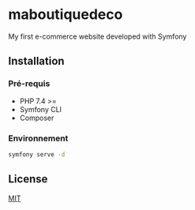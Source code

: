 # maboutiquedeco

My first e-commerce website developed with Symfony

## Installation

### Pré-requis

* PHP 7.4 >=
* Symfony CLI
* Composer

### Environnement

```bash
symfony serve -d
```

## License
[MIT](https://choosealicense.com/licenses/mit/)